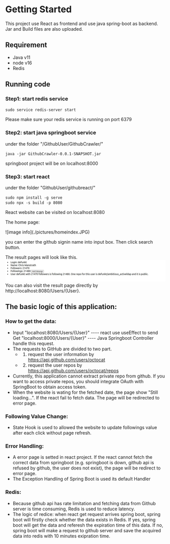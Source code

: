 # Getting Started

This project use React as frontend and use java spring-boot as backend.
Jar and Build files are also uploaded.

## Requirement
- Java v11
- node v16
- Redis

## Running code

### Step1: start redis service
```
sudo service redis-server start
```

Please make sure your redis service is running on port 6379

### Step2: start java springboot service

under the folder "/GithubUser/GithubCrawler/"
```
java -jar GithubCrawler-0.0.1-SNAPSHOT.jar
```
springboot project will be on localhost:8000

### Step3: start react
under the folder "GithubUser/githubreact/"
```
sudo npm install -g serve
sudo npx -s build -p 8080
```
React website can be visited on localhost:8080

The home page:
<p></p>
![image info](./pictures/homeindex.JPG)
<p></p>
you can enter the github signin name into input box. Then click search button.

The result pages will look like this.
![image info](./pictures/UserIndex.JPG)
You can also visit the result page directly by http://localhost:8080/Users/{User}.
## The basic logic of this application:

### How to get the data:
- Input "localhost:8080/Users/{User}" ---- react use useEffect to send Get "localhost:8000/Users/{User}" ---- Java Springboot Controller handle this request.
- The requests to GitHub are divided to two part.
	- 1. request the user information by https://api.github.com/users/octocat
	- 2. request the user repos by https://api.github.com/users/octocat/repos
- Currently, this application cannot extract private repo from github. If you want to access private repos, you should integrate OAuth with SpringBoot to obtain access token.
- When the website is wating for the fetched date, the page show "Still loading...". If the react fail to fetch data. The page will be redirected to error page.

### Following Value Change:
- State Hook is used to allowed the website to update followings value after each click without page refresh.

### Error Handling:
- A error page is setted in react project. If the react cannot fetch the correct data from springboot (e.g. springboot is down, github api is refused by github, the user does not exist), the page will be redirect to error page.
- The Exception Handling of Spring Boot is used its default Handler

### Redis:
- Because github api has rate limitation and fetching data from Github server is time consuming, Redis is used to reduce latency.
- The logic of redice: when react get request arrives spring boot, spring boot will firstly check whether the data exists in Redis. If yes, spring boot will get the data and referesh the expiration time of this data. If no, spring boot will make a request to github server and save the acquired data into redis with 10 minutes exipration time.
